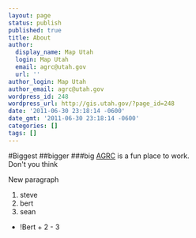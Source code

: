 ```yaml
---
layout: page
status: publish
published: true
title: About
author:
  display_name: Map Utah
  login: Map Utah
  email: agrc@utah.gov
  url: ''
author_login: Map Utah
author_email: agrc@utah.gov
wordpress_id: 248
wordpress_url: http://gis.utah.gov/?page_id=248
date: '2011-06-30 23:18:14 -0600'
date_gmt: '2011-06-30 23:18:14 -0600'
categories: []
tags: []
---
```

#Biggest
##bigger
###big
[AGRC][1] is a fun place to work.  
Don't you think

New paragraph

[1]: http://gis.utah.gov

1. steve
1. bert
1. sean

- !Bert + 2 - 3
